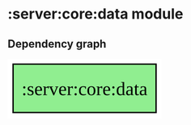 ﻿# :server:core:data module
## Dependency graph
![:server:core:data](../../../docs/images/graphs/dep_graph__server_core_data.svg)
